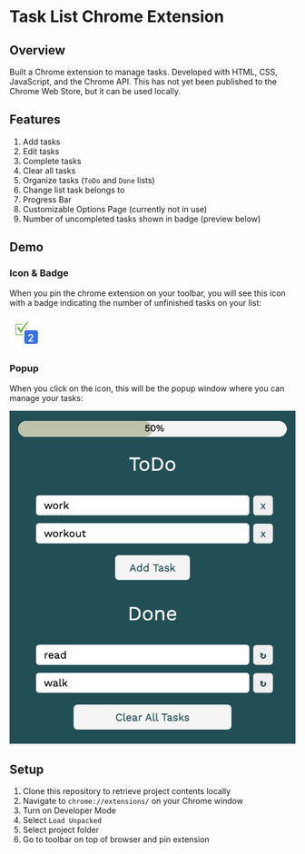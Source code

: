 # Task List Chrome Extension

## Overview

Built a Chrome extension to manage tasks. Developed with HTML, CSS, JavaScript, and the Chrome API. This has not yet been published to the Chrome Web Store, but it can be used locally.

## Features

1. Add tasks
2. Edit tasks
3. Complete tasks
4. Clear all tasks
5. Organize tasks (`ToDo` and `Done` lists)
6. Change list task belongs to
7. Progress Bar
8. Customizable Options Page (currently not in use)
9. Number of uncompleted tasks shown in badge (preview below)

## Demo

### Icon & Badge

When you pin the chrome extension on your toolbar, you will see this icon with a badge indicating the number of unfinished tasks on your list:

![](icon-badge.png)

### Popup

When you click on the icon, this will be the popup window where you can manage your tasks:

![](demo.png)

## Setup

1. Clone this repository to retrieve project contents locally
2. Navigate to `chrome://extensions/` on your Chrome window
3. Turn on Developer Mode
4. Select `Load Unpacked`
5. Select project folder
6. Go to toolbar on top of browser and pin extension
